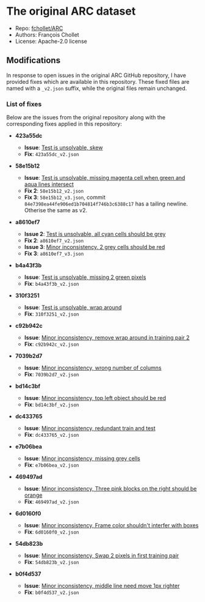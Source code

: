 # The original ARC dataset

- Repo: [fchollet/ARC](https://github.com/fchollet/ARC/tree/master/data)
- Authors: François Chollet
- License: Apache-2.0 license

## Modifications

In response to open issues in the original ARC GitHub repository, I have provided fixes which are available in this repository. These fixed files are named with a `_v2.json` suffix, while the original files remain unchanged.

### List of fixes

Below are the issues from the original repository along with the corresponding fixes applied in this repository:

- **423a55dc**
  - **Issue**: [Test is unsolvable, skew](https://github.com/fchollet/ARC/issues/98)
  - **Fix**: `423a55dc_v2.json`

- **58e15b12**
  - **Issue**: [Test is unsolvable, missing magenta cell when green and aqua lines intersect](https://github.com/fchollet/ARC/issues/86)
  - **Fix 2**: `58e15b12_v2.json`
  - **Fix 3**: `58e15b12_v3.json`, commit `84e7398ea44fe906ed1b704814f746b3c6388c17` has a tailing newline. Otherise the same as v2.

- **a8610ef7**
  - **Issue 2**: [Test is unsolvable, all cyan cells should be grey](https://github.com/fchollet/ARC/issues/89)
  - **Fix 2**: `a8610ef7_v2.json`
  - **Issue 3**: [Minor inconsistency. 2 grey cells should be red](https://github.com/fchollet/ARC/commit/b7fd42c53f0c26a807ba0b00e42f858d2c11d125#diff-c9615dc3b4f3586bf08d44c1895878a70fa69e5e86a3b6d6b510fee6fe544b81)
  - **Fix 3**: `a8610ef7_v3.json`

- **b4a43f3b**
  - **Issue**: [Test is unsolvable, missing 2 green pixels](https://github.com/fchollet/ARC/issues/101)
  - **Fix**: `b4a43f3b_v2.json`

- **310f3251**
  - **Issue**: [Test is unsolvable, wrap around](https://github.com/fchollet/ARC/issues/99)
  - **Fix**: `310f3251_v2.json`

- **c92b942c**
  - **Issue**: [Minor inconsistency, remove wrap around in training pair 2](https://github.com/fchollet/ARC/commit/b7fd42c53f0c26a807ba0b00e42f858d2c11d125#diff-5449fd633a009a5f87bd1b7c19afd8048470161cc66bfced69ad0ffe8f2487a2)
  - **Fix**: `c92b942c_v2.json`

- **7039b2d7**
  - **Issue**: [Minor inconsistency, wrong number of columns](https://github.com/fchollet/ARC/pull/75)
  - **Fix**: `7039b2d7_v2.json`

- **bd14c3bf**
  - **Issue**: [Minor inconsistency, top left object should be red](https://github.com/fchollet/ARC/issues/73)
  - **Fix**: `bd14c3bf_v2.json`

- **dc433765**
  - **Issue**: [Minor inconsistency, redundant train and test](https://github.com/fchollet/ARC/issues/29)
  - **Fix**: `dc433765_v2.json`

- **e7b06bea**
  - **Issue**: [Minor inconsistency, missing grey cells](https://github.com/fchollet/ARC/pull/85)
  - **Fix**: `e7b06bea_v2.json`

- **469497ad**
  - **Issue**: [Minor inconsistency, Three pink blocks on the right should be orange](https://github.com/fchollet/ARC/pull/79)
  - **Fix**: `469497ad_v2.json`

- **6d0160f0**
  - **Issue**: [Minor inconsistency, Frame color shouldn't interfer with boxes](https://github.com/fchollet/ARC/pull/72)
  - **Fix**: `6d0160f0_v2.json`

- **54db823b**
  - **Issue**: [Minor inconsistency, Swap 2 pixels in first training pair](https://github.com/fchollet/ARC/commit/b7fd42c53f0c26a807ba0b00e42f858d2c11d125#diff-f0f2417d9757edfc08cee5fd123f4fac5a6b6941b20e348db88ca20e4118bd45)
  - **Fix**: `54db823b_v2.json`

- **b0f4d537**
  - **Issue**: [Minor inconsistency, middle line need move 1px righter](https://github.com/fchollet/ARC/issues/63)
  - **Fix**: `b0f4d537_v2.json`
